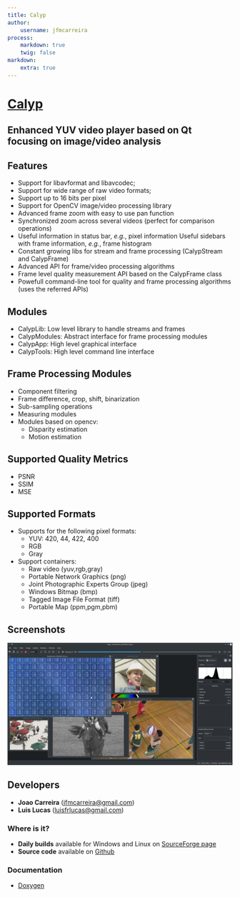 ```yaml
---
title: Calyp
author:
    username: jfmcarreira
process:
    markdown: true
    twig: false
markdown:
    extra: true
---
```



# [Calyp](https://github.com/pixlra/calyp)
## Enhanced YUV video player based on Qt focusing on image/video analysis


## Features
- Support for libavformat and libavcodec;
- Support for wide range of raw video formats;
- Support up to 16 bits per pixel
- Support for OpenCV image/video processing library
- Advanced frame zoom with easy to use pan function
- Synchronized zoom across several videos (perfect for comparison operations)
- Useful information in status bar, *e.g.*, pixel information
    Useful sidebars with frame information, *e.g.*, frame histogram
- Constant growing libs for stream and frame processing (CalypStream and CalypFrame)
- Advanced API for frame/video processing algorithms
- Frame level quality measurement API based on the CalypFrame class
- Powefull command-line tool for quality and frame processing algorithms (uses the referred APIs)

## Modules
- CalypLib: Low level library to handle streams and frames
- CalypModules: Abstract interface for frame processing modules
- CalypApp: High level graphical interface
- CalypTools: High level command line interface

## Frame Processing Modules
- Component filtering
- Frame difference, crop, shift, binarization
- Sub-sampling operations
- Measuring modules
- Modules based on opencv:
    - Disparity estimation
    - Motion estimation

##  Supported Quality Metrics
- PSNR
- SSIM
- MSE

## Supported Formats
- Supports for the following pixel formats:
    * YUV: 420, 44, 422, 400
    * RGB
    * Gray
- Support containers:
    * Raw video (yuv,rgb,gray)
    * Portable Network Graphics (png)
    * Joint Photographic Experts Group (jpeg)
    * Windows Bitmap (bmp)
    * Tagged Image File Format (tiff)
    * Portable Map (ppm,pgm,pbm)

## Screenshots
![](calyp_several_sequences.png?cropResize=800)

## Developers
- **Joao Carreira**     (jfmcarreira@gmail.com)
- **Lui­s Lucas**        (luisfrlucas@gmail.com)

### Where is it?
* **Daily builds** available for Windows and Linux on [SourceForge page](https://sourceforge.net/projects/playuver/)
* **Source code** available on [Github](https://github.com/pixlra/calyp)

### Documentation
* [Doxygen](http://www.calyp.jfmcarreira.pt/)
